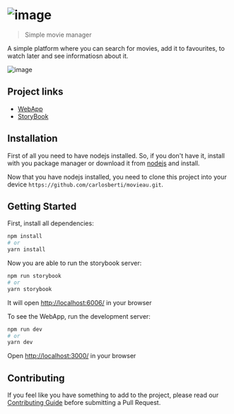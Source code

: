 # ![image](https://user-images.githubusercontent.com/22118601/118424506-bf44a600-b69d-11eb-8e36-ce9de7890ac4.png)

> Simple movie manager

A simple platform where you can search for movies, add it to favourites, to watch later and see informatiosn about it.

![image](https://user-images.githubusercontent.com/22118601/118424621-ebf8bd80-b69d-11eb-9b28-a4979dbf796d.png)


## Project links

- [WebApp](https://movieau.carlosberti.dev/)
- [StoryBook](https://storybook.movieau.carlosberti.dev/)

## Installation

First of all you need to have nodejs installed. So, if you don't have it, install with you package manager or download it from [nodejs](https://nodejs.org/en/) and install.

Now that you have nodejs installed, you need to clone this project into your device `https://github.com/carlosberti/movieau.git`.

## Getting Started

First, install all dependencies:

```bash
npm install
# or
yarn install
```

Now you are able to run the storybook server:

```bash
npm run storybook
# or
yarn storybook
```

It will open [http://localhost:6006/](http://localhost:6006/) in your browser

To see the WebApp, run the development server:

```bash
npm run dev
# or
yarn dev
```

Open [http://localhost:3000/](http://localhost:3000/) in your browser

## Contributing

If you feel like you have something to add to the project, please read our [Contributing Guide](CONTRIBUTING.md) before submitting a Pull Request.
